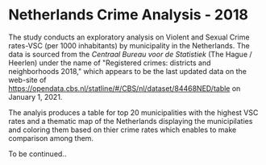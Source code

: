 # Netherlands Crime Analysis - 2018

The study conducts an exploratory analysis on Violent and Sexual Crime rates-VSC (per 1000 inhabitants) by municipality in the Netherlands. The data is sourced from the *Centraal Bureau voor de Statistiek* (The Hague / Heerlen) under the name of "Registered crimes: districts and neighborhoods 2018," which appears to be the last updated data on the web-site of https://opendata.cbs.nl/statline/#/CBS/nl/dataset/84468NED/table on January 1, 2021.

The analyis produces a table for top 20 municipalities with the highest VSC rates and a thematic map of the Netherlands displaying the municipilaties and coloring them based on thier crime rates which enables to make comparison among them. 

To be continued..
